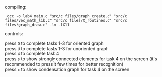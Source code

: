 compiling:

<code> gcc -o lab4 main.c "src/c files/graph_create.c"  "src/c files/vec_math_lib.c" "src/c files/X_routines.c" "src/c files/graph_draw.c" -lm -lX11 </code>

controls:

press <code>O</code> to complete tasks 1-3 for oriented graph <br>
press <code>U</code> to complete tasks 1-3 for unoriented graph <br>
press <code>4</code> to complete task 4<br>
press <code>s</code> to show strongly connected elements for task 4 on the screen (it's recommended to press it few times for better recognition)<br>
press <code>c</code> to show condensation graph for task 4 on the screen<br>
